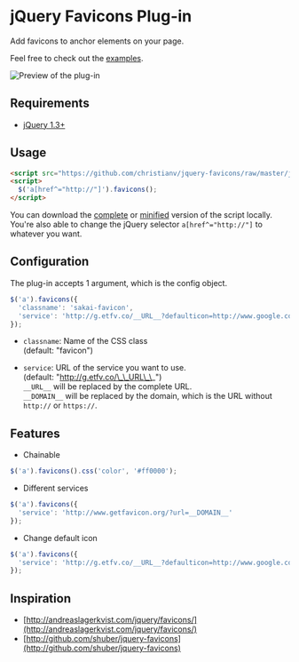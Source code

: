 # jQuery Favicons Plug-in

Add favicons to anchor elements on your page.

Feel free to check out the [examples](http://christianv.github.com/jquery-favicons/example.html).

![Preview of the plug-in](http://f.cl.ly/items/0Y3K3v1D3W2k0F412v0O/Screen%20shot%202011-04-29%20at%2015.32.16.png)

## Requirements
* [jQuery 1.3+](http://www.jquery.com)

## Usage

```html
<script src="https://github.com/christianv/jquery-favicons/raw/master/jquery.favicons.min.js"></script> 
<script> 
  $('a[href^="http://"]').favicons();
</script>
```

You can download the [complete](https://github.com/christianv/jquery-favicons/raw/master/jquery.favicons.js) or [minified](https://github.com/christianv/jquery-favicons/raw/master/jquery.favicons.min.js) version of the script locally.  
You're also able to change the jQuery selector `a[href^="http://"]` to whatever you want.


## Configuration

The plug-in accepts 1 argument, which is the config object.

```javascript
$('a').favicons({
  'classname': 'sakai-favicon',
  'service': 'http://g.etfv.co/__URL__?defaulticon=http://www.google.com/favicon.ico'
});
```

* `classname`: Name of the CSS class  
(default: "favicon")

* `service`: URL of the service you want to use.  
(default: "http://g.etfv.co/\_\_URL\_\_")  
`__URL__` will be replaced by the complete URL.  
`__DOMAIN__` will be replaced by the domain, which is the URL without `http://` or `https://`.  

## Features
* Chainable

```javascript
$('a').favicons().css('color', '#ff0000');
```

* Different services

```javascript
$('a').favicons({
  'service': 'http://www.getfavicon.org/?url=__DOMAIN__'
});
```

* Change default icon

```javascript
$('a').favicons({
  'service': 'http://g.etfv.co/__URL__?defaulticon=http://www.google.com/favicon.ico'
});
```

## Inspiration
* [http://andreaslagerkvist.com/jquery/favicons/](http://andreaslagerkvist.com/jquery/favicons/)
* [http://github.com/shuber/jquery-favicons](http://github.com/shuber/jquery-favicons)